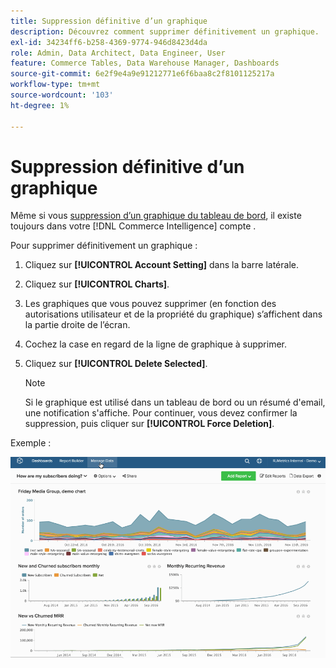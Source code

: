 ```yaml
---
title: Suppression définitive d’un graphique
description: Découvrez comment supprimer définitivement un graphique.
exl-id: 34234ff6-b258-4369-9774-946d8423d4da
role: Admin, Data Architect, Data Engineer, User
feature: Commerce Tables, Data Warehouse Manager, Dashboards
source-git-commit: 6e2f9e4a9e91212771e6f6baa8c2f8101125217a
workflow-type: tm+mt
source-wordcount: '103'
ht-degree: 1%

---
```


# Suppression définitive d’un graphique

Même si vous [suppression d’un graphique du tableau de bord](../../data-user/dashboards/remove-charts-dashboard.md), il existe toujours dans votre [!DNL Commerce Intelligence] compte .

Pour supprimer définitivement un graphique :

1. Cliquez sur **[!UICONTROL Account Setting]** dans la barre latérale.

1. Cliquez sur **[!UICONTROL Charts]**.

1. Les graphiques que vous pouvez supprimer (en fonction des autorisations utilisateur et de la propriété du graphique) s’affichent dans la partie droite de l’écran.

1. Cochez la case en regard de la ligne de graphique à supprimer.

1. Cliquez sur **[!UICONTROL Delete Selected]**.

   >[!NOTE]
   >
   >Si le graphique est utilisé dans un tableau de bord ou un résumé d&#39;email, une notification s&#39;affiche. Pour continuer, vous devez confirmer la suppression, puis cliquer sur **[!UICONTROL Force Deletion]**.

Exemple :

![suppression d’un graphique](../../assets/deletechart.gif)<!--{: width="630" height="402"}-->
